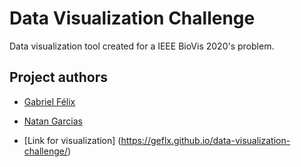 # Data Visualization Challenge
Data visualization tool created for a IEEE BioVis 2020's problem.

## Project authors
* [Gabriel Félix](https://github.com/geflx)
* [Natan Garcias](https://github.com/NatanGarcias) 

* [Link for visualization] (https://geflx.github.io/data-visualization-challenge/)
